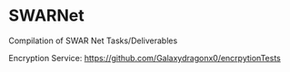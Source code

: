 # SWARNet
Compilation of SWAR Net Tasks/Deliverables

Encryption Service:
https://github.com/Galaxydragonx0/encrpytionTests
